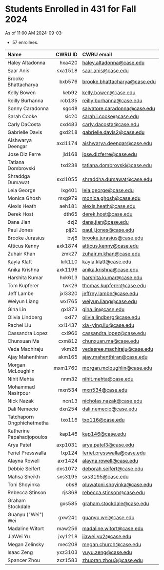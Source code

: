# Students Enrolled in 431 for Fall 2024

As of 11:00 AM 2024-09-03:

- 57 enrollees.

Name | CWRU ID | CWRU email | Flavor | [Movie](https://thomaselove.github.io/431-syllabus-2024/13_movies.html) | [Campuswire](https://thomaselove.github.io/431-2024/campuswire.html)
:------------------ | ------: | :------------------ | :------- | ---: | ---:
Haley Altadonna | hxa420 | haley.altadonna@case.edu | PQHS | Yes | Yes
Saar Anis | sxa1518 | saar.anis@case.edu | CRSP | No | No
Brooke Bhattacharya | bxb576 | brooke.bhattacharya@case.edu | PQHS | No | Yes
Kelly Bowen | keb92 | kelly.bowen@case.edu | MPHP | No | Yes
Reilly Burhanna | rcb135 | reilly.burhanna@case.edu | PQHS | Yes | Yes
Sonny Caradonna | sgc48 | salvatore.caradonna@case.edu | PQHS | Yes | Yes
Sarah Cooke | sic20 | sarah.i.cooke@case.edu | PQHS | Yes | Yes
Carly DaCosta | cxd483 | carly.dacosta@case.edu | PQHS | Yes | Yes
Gabrielle Davis | gxd218 | gabrielle.davis2@case.edu | PQHS | Yes | No
Aishwarya Deengar | axd1174 | aishwarya.deengar@case.edu | PQHS | Yes | Yes
Jose Diz Ferre | jld168 | jose.dizferre@case.edu | MPHP | No | No
Tatiana Dombrovski | txd238 | tatiana.dombrovski@case.edu | CRSP | No | Yes
Shraddga Dumawat | sxd1055 | shraddha.dumawat@case.edu | PQHS | No | No
Leia George | lxg401 | leia.george@case.edu | PQHS | Yes | No
Monica Ghosh | mxg979 | monica.ghosh@case.edu | PQHS | No | Yes
Alexis Heath | aeh181 | alexis.heath@case.edu | PQHS | Yes | Yes
Derek Host | dth65 | derek.host@case.edu | PQHS | No | No
Dana Jian | dzj2 | dana.jian@case.edu | PQHS | Yes | Yes
Paul Jones | pjj21 | paul.j.jones@case.edu | PQHS | No | Yes
Brooke Jurasius | bvj8 | brooke.jurasius@case.edu | PQHS | No | No
Atticus Kenny | axk1874 | atticus.kenny@case.edu | MPHP | Yes | Yes
Zuhair Khan | zmk27 | zuhair.m.khan@case.edu | PQHS | No | Yes
Kayla Klatt | krk110 | kayla.klatt@case.edu | PQHS | Yes | Yes
Anika Krishna | axk1196 | anika.krishna@case.edu | PQHS | Yes | No
Harshita Kumar | hxk613 | harshita.kumar@case.edu | PQHS | No | Yes
Tom Kupferer | twk29 | thomas.kupferer@case.edu | PQHS | No | No
Jeff Lambe | jxl3320 | jeffrey.lambe@case.edu | CRSP | No | Yes
Weiyun Liang | wxl765 | weiyun.liang@case.edu | PQHS | No | Yes
Gina Lin | gxl373 | gina.lin@case.edu | PQHS | Yes | Yes
Olivia Lindberg | oxl77 | olivia.lindberg@case.edu | PQHS | Yes | Yes
Rachel Liu | xxl1437 | xia-ying.liu@case.edu | PQHS | Yes | Yes
Cassandra Lopez | cxl966 | cassandra.lopez@case.edu | PQHS | Yes | Yes
Chunxuan Ma | cxm812 | chunxuan.ma@case.edu | PQHS | No | No
Veda Machiraju | vkm28 | vedasree.machiraju@case.edu | PQHS | Yes | Yes
Ajay Mahenthiran | akm165 | ajay.mahenthiran@case.edu | MPHP | No | Yes
Morgan McLoughlin | mxm1760 | morgan.mcloughlin@case.edu | PQHS | No | Yes
Nihit Mehta | nnm32 | nihit.mehta@case.edu | PQHS | No | Yes
Mohammad Nasirpour | mxn534 | mxn534@case.edu | CRSP | Yes | Yes
Nick Nazak | ncn13 | nicholas.nazak@case.edu | PQHS | No | Yes
Dali Nemecio | dxn254 | dali.nemecio@case.edu | PQHS | Yes | Yes
Tatchaporn Ongphichetmetha | txo116 | txo116@case.edu | CRSP | No | Yes
Katherine Papahadjopoulos | kap146 | kap146@case.edu | MPHP | No | No
Arya Patel | axp1031 | arya.patel3@case.edu | MPHP | Yes | Yes
Feriel Presswalla | fxp124 | feriel.presswalla@case.edu | CRSP | Yes | Yes
Alayna Rowell | axr1424 | alayna.rowell@case.edu | PQHS | Yes | Yes
Debbie Seifert | dxs1072 | deborah.seifert@case.edu | PQHS | Yes | Yes
Mahsa Sheikh | sxs3195 | sxs3195@case.edu | CRSP | Yes | Yes
Toni Shoyinka | obs8 | oluwatoni.shoyinka@case.edu | PQHS | No | No
Rebecca Stinson | rjs368 | rebecca.stinson@case.edu | PQHS | No | Yes
Graham Stockdale | gxs585 | graham.stockdale@case.edu | PQHS | Yes | Yes
Guanyu ("Wei") Wei | gxw241 | guanyu.wei@case.edu | PQHS | Yes | Yes
Madaline Witort | maw256 | madaline.witort@case.edu | PQHS | Yes | Yes
JiaWei Yu | jxy1218 | jiawei.yu2@case.edu | PQHS | Yes | Yes
Megan Zelinsky | mec208 | megan.church@case.edu | CRSP | Yes | Yes
Isaac Zeng | yxz3103 | yuyu.zeng@case.edu | PQHS | No | Yes
Spancer Zhou | zxz1583 | zhuoran.zhou3@case.edu | PQHS | Yes | Yes

